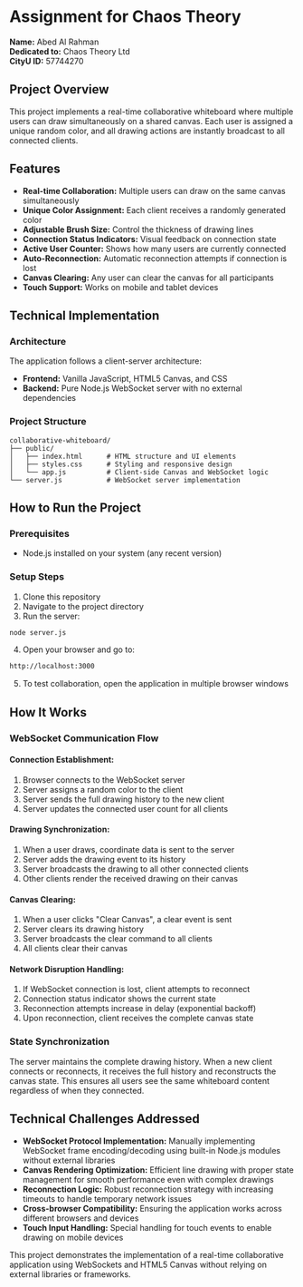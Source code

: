 # Assignment for Chaos Theory

**Name:** Abed Al Rahman<br>
**Dedicated to:** Chaos Theory Ltd<br>
**CityU ID:** 57744270


## Project Overview

This project implements a real-time collaborative whiteboard where multiple users can draw simultaneously on a shared canvas. Each user is assigned a unique random color, and all drawing actions are instantly broadcast to all connected clients.

## Features

- **Real-time Collaboration:** Multiple users can draw on the same canvas simultaneously
- **Unique Color Assignment:** Each client receives a randomly generated color
- **Adjustable Brush Size:** Control the thickness of drawing lines
- **Connection Status Indicators:** Visual feedback on connection state
- **Active User Counter:** Shows how many users are currently connected
- **Auto-Reconnection:** Automatic reconnection attempts if connection is lost
- **Canvas Clearing:** Any user can clear the canvas for all participants
- **Touch Support:** Works on mobile and tablet devices

## Technical Implementation

### Architecture

The application follows a client-server architecture:

- **Frontend:** Vanilla JavaScript, HTML5 Canvas, and CSS
- **Backend:** Pure Node.js WebSocket server with no external dependencies

### Project Structure

```shell
collaborative-whiteboard/
├── public/
│   ├── index.html      # HTML structure and UI elements
│   ├── styles.css      # Styling and responsive design
│   └── app.js          # Client-side Canvas and WebSocket logic
└── server.js           # WebSocket server implementation
```

## How to Run the Project

### Prerequisites

- Node.js installed on your system (any recent version)

### Setup Steps

1. Clone this repository
2. Navigate to the project directory
3. Run the server:

```bash
node server.js
```

4. Open your browser and go to:

```bash
http://localhost:3000
```

5. To test collaboration, open the application in multiple browser windows

## How It Works

### WebSocket Communication Flow

#### Connection Establishment:

1. Browser connects to the WebSocket server
2. Server assigns a random color to the client
3. Server sends the full drawing history to the new client
4. Server updates the connected user count for all clients

#### Drawing Synchronization:

1. When a user draws, coordinate data is sent to the server
2. Server adds the drawing event to its history
3. Server broadcasts the drawing to all other connected clients
4. Other clients render the received drawing on their canvas

#### Canvas Clearing:

1. When a user clicks "Clear Canvas", a clear event is sent
2. Server clears its drawing history
3. Server broadcasts the clear command to all clients
4. All clients clear their canvas

#### Network Disruption Handling:

1. If WebSocket connection is lost, client attempts to reconnect
2. Connection status indicator shows the current state
3. Reconnection attempts increase in delay (exponential backoff)
4. Upon reconnection, client receives the complete canvas state

### State Synchronization

The server maintains the complete drawing history. When a new client connects or reconnects, it receives the full history and reconstructs the canvas state. This ensures all users see the same whiteboard content regardless of when they connected.

## Technical Challenges Addressed

- **WebSocket Protocol Implementation:** Manually implementing WebSocket frame encoding/decoding using built-in Node.js modules without external libraries
- **Canvas Rendering Optimization:** Efficient line drawing with proper state management for smooth performance even with complex drawings
- **Reconnection Logic:** Robust reconnection strategy with increasing timeouts to handle temporary network issues
- **Cross-browser Compatibility:** Ensuring the application works across different browsers and devices
- **Touch Input Handling:** Special handling for touch events to enable drawing on mobile devices

This project demonstrates the implementation of a real-time collaborative application using WebSockets and HTML5 Canvas without relying on external libraries or frameworks.
